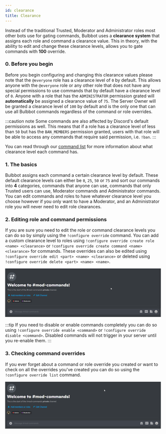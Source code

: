 ```yaml
---
id: clearance
title: Clearance
---
```


Instead of the traditional Trusted, Moderator and Administrator roles most other bots use for gating commands, Bulbbot uses a **clearance system** that assigns each role and command a clearance value. This in theory, with the ability to edit and change these clearance levels, allows you to gate commands with **100** override.

### 0. Before you begin

Before you begin configuring and changing this clearance values please note that the `@everyone` role has a clearance level of `0` by default. This allows anyone with the `@everyone` role or any other role that does not have any special permissions to use commands that by default have a clearance level of `0`. Anyone with a role that has the `ADMINISTRATOR` permission grated will **automatically** be assigned a clearance value of `75`. The Server Owner will be granted a clearance level of `100` by default and is the only one that can use all Bulbbot commands regardless of the command or role overrides.

:::caution note
Some commands are also affected by Discord's default permissions as well. This means that if a role has a clearance level of less than `50` but has the `BAN_MEMBERS` permission granted, users with that role will be able to access any commands that require said permission, i.e. `!ban`.
:::

You can read through our [command list](command-list) for more information about what clearance level each command has.

### 1. The basics

Bulbbot assigns each command a certain clearance level by default. These default clearance levels can either be `0`, `25`, `50` or `75` and sort our commands into **4** categories, commands that anyone can use, commands that only Trusted users can use, Moderator commands and Administrator commands. You can edit commands and roles to have whatever clearance level you choose however if you only want to have a Moderator, and an Administrator role you will never need to edit role clearances.

### 2. Editing role and command permissions

If you are sure you need to edit the role or command clearance levels you can do so by simply using the `!configure override` command. You can add a custom clearance level to roles using `!configure override create role <name> <clearance>` or `!configure override create command <name> <clearance>` for commands. These overrides can also be edited using `!configure override edit <part> <name> <clearance>` or deleted using `!configure override delete <part> <name> <name>`.

![Clearance](./assets/Configuration/Clearance_Overrides.gif)

:::tip
If you need to disable or enable commands completely you can do so using `!configure override enable <command>` or `!configure override disable <command>`. Disabled commands will not trigger in your server until you re-enable them.
:::

### 3. Checking command overrides

If you ever forget about a command or role override you created or want to check on all the overrides you've created you can do so using the `!configure override list` command.

![Override_list](./assets/Configuration/Override_List.gif)
